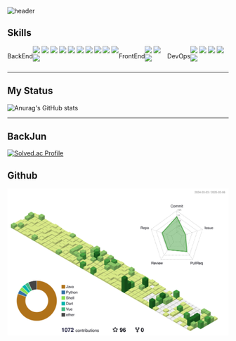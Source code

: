 
![header](https://capsule-render.vercel.app/api?type=waving&color=auto&height=150&section=header&text=Seunggu's%20Page&fontSize=90)

## Skills
<div style="display:flex;align-items:center; justify-content:space-around; align-items:stretch">
  <p>BackEnd</p>
  <div>
    <img src="https://img.shields.io/badge/JAVA-red?style=for-the-badge&logo=OpenJDK&logoColor=white">
    <img src="https://img.shields.io/badge/Spring-6DB33F?style=for-the-badge&logo=Spring&logoColor=white">
    <img src="https://img.shields.io/badge/SpringCloud-6DB33F?style=for-the-badge&logo=Spring&logoColor=white">
    <img src="https://img.shields.io/badge/SpringBoot-6DB33F?style=for-the-badge&logo=SpringBoot&logoColor=white">
    <img src="https://img.shields.io/badge/SpringSecurity-6DB33F?style=for-the-badge&logo=SpringSecurity&logoColor=white">
    <img src="https://img.shields.io/badge/Hibernate-grey?style=for-the-badge&logo=Hibernate&logoColor=white">
    <img src="https://img.shields.io/badge/oracle-F80000?style=for-the-badge&logo=oracle&logoColor=white">
    <img src="https://img.shields.io/badge/flyway-E34F26?style=for-the-badge&logo=flyway&logoColor=white">
    <img src="https://img.shields.io/badge/mysql-4479A1?style=for-the-badge&logo=mysql&logoColor=white">
    <img src="https://img.shields.io/badge/firebase-61DAFB?style=for-the-badge&logo=firebase&logoColor=black">
    <img src="https://img.shields.io/badge/mariaDB-003545?style=for-the-badge&logo=mariaDB&logoColor=white">
  </div>
  
  <p>FrontEnd</p>
  <div>
    <img src="https://img.shields.io/badge/vue.js-4FC08D?style=for-the-badge&logo=vue.js&logoColor=white">
    <img src="https://img.shields.io/badge/javascript-F7DF1E?style=for-the-badge&logo=javascript&logoColor=black">
    <img src="https://img.shields.io/badge/jquery-0769AD?style=for-the-badge&logo=jquery&logoColor=white">
  </div>
  <p>DevOps</p>
  <div>
    <img src="https://img.shields.io/badge/nginx-1572B6?style=for-the-badge&logo=nginx&logoColor=white">
    <img src="https://img.shields.io/badge/gitlab-7952B3?style=for-the-badge&logo=gitlab&logoColor=white">
    <img src="https://img.shields.io/badge/github-181717?style=for-the-badge&logo=github&logoColor=white">
    <img src="https://img.shields.io/badge/linux-FCC624?style=for-the-badge&logo=linux&logoColor=black">
    <img src="https://img.shields.io/badge/aws-232F3E?style=for-the-badge&logo=Amazon AWS&logoColor=white">
  </div>
</div>

--- 

<div>

## My Status
![Anurag's GitHub stats](https://github-readme-stats.vercel.app/api?username=seunggulee1007&show_icons=true&theme=shades-of-purple)

--- 

<!--## My Language
[![Top Langs](https://github-readme-stats.vercel.app/api/top-langs/?username=seunggulee1007)](https://github.com/seunggulee1007) -->
  
  
## BackJun
[![Solved.ac Profile](http://mazassumnida.wtf/api/generate_badge?boj=leesg107)](https://solved.ac/leesg107)
  
</div>

## Github
![](./profile-3d-contrib/profile-green-animate.svg)

